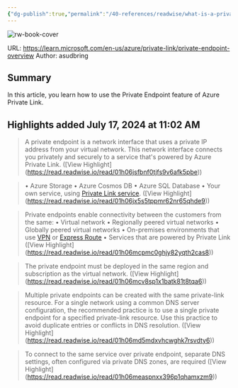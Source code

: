 ```yaml
---
{"dg-publish":true,"permalink":"/40-references/readwise/what-is-a-private-endpoint/","tags":["rw/articles"]}
---
```


![rw-book-cover](https://learn.microsoft.com/en-us/media/logos/logo-ms-social.png)
  
URL: https://learn.microsoft.com/en-us/azure/private-link/private-endpoint-overview
Author: asudbring

## Summary

In this article, you learn how to use the Private Endpoint feature of Azure Private Link.

## Highlights added July 17, 2024 at 11:02 AM
>A private endpoint is a network interface that uses a private IP address from your virtual network. This network interface connects you privately and securely to a service that's powered by Azure Private Link. ([View Highlight] (https://read.readwise.io/read/01h06jsfbnf0tjfs9v6afk5pbe))


>• Azure Storage
>• Azure Cosmos DB
>• Azure SQL Database
>• Your own service, using [Private Link service](https://learn.microsoft.com/en-us/azure/private-link/private-endpoint-overview/private-link-service-overview). ([View Highlight] (https://read.readwise.io/read/01h06jx5s5tppmr62nr65qhde9))


>Private endpoints enable connectivity between the customers from the same:
>• Virtual network
>• Regionally peered virtual networks
>• Globally peered virtual networks
>• On-premises environments that use [VPN](https://azure.microsoft.com/services/vpn-gateway/) or [Express Route](https://azure.microsoft.com/services/expressroute/)
>• Services that are powered by Private Link ([View Highlight] (https://read.readwise.io/read/01h06mcpmc0ghjy82yqth2cas8))


>The private endpoint must be deployed in the same region and subscription as the virtual network. ([View Highlight] (https://read.readwise.io/read/01h06mcv8sp1x1batk81t8tqa6))


>Multiple private endpoints can be created with the same private-link resource. For a single network using a common DNS server configuration, the recommended practice is to use a single private endpoint for a specified private-link resource. Use this practice to avoid duplicate entries or conflicts in DNS resolution. ([View Highlight] (https://read.readwise.io/read/01h06md5mdxvhcwghk7rsvdty6))


>To connect to the same service over private endpoint, separate DNS settings, often configured via private DNS zones, are required ([View Highlight] (https://read.readwise.io/read/01h06measpnxx396p1qhamxzm9))


